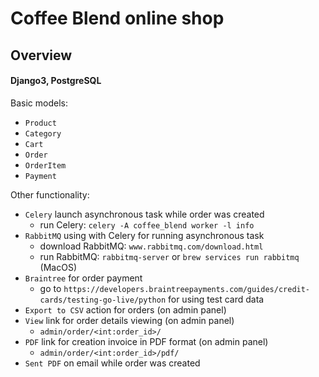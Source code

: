 # Coffee Blend online shop

## Overview
#### Django3, PostgreSQL

Basic models:<br />
- `Product`
- `Category`
- `Cart`
- `Order`
- `OrderItem`
- `Payment`

Other functionality:<br />
- `Celery` launch asynchronous task while order was created
    - run Celery: `celery -A coffee_blend worker -l info`
- `RabbitMQ` using with Celery for running asynchronous task
    - download RabbitMQ: `www.rabbitmq.com/download.html`
    - run RabbitMQ: `rabbitmq-server` or `brew services run rabbitmq` (MacOS)
- `Braintree` for order payment
    - go to `https://developers.braintreepayments.com/guides/credit-cards/testing-go-live/python` for using test card data
- `Export to CSV` action for orders (on admin panel)
- `View` link for order details viewing (on admin panel)
    - `admin/order/<int:order_id>/`
- `PDF` link for creation invoice in PDF format (on admin panel)
    - `admin/order/<int:order_id>/pdf/`
- `Sent PDF` on email while order was created